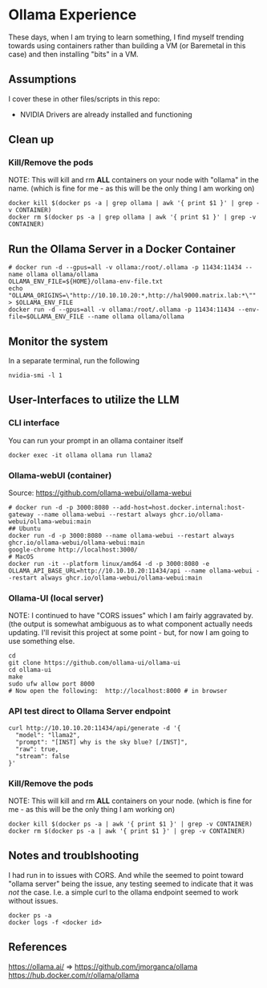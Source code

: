 # Ollama Experience

These days, when I am trying to learn something, I find myself trending towards using containers rather than building a VM (or Baremetal in this case) and then installing "bits" in a VM.

## Assumptions

I cover these in other files/scripts in this repo:

* NVIDIA Drivers are already installed and functioning

## Clean up 

### Kill/Remove the pods
NOTE: This will kill and rm **ALL** containers on your node with "ollama" in the name. (which is fine for me - as this will be the only thing I am working on)
```
docker kill $(docker ps -a | grep ollama | awk '{ print $1 }' | grep -v CONTAINER)
docker rm $(docker ps -a | grep ollama | awk '{ print $1 }' | grep -v CONTAINER)
```

## Run the Ollama Server in a Docker Container
```
# docker run -d --gpus=all -v ollama:/root/.ollama -p 11434:11434 --name ollama ollama/ollama
OLLAMA_ENV_FILE=${HOME}/ollama-env-file.txt
echo "OLLAMA_ORIGINS=\"http://10.10.10.20:*,http://hal9000.matrix.lab:*\"" > $OLLAMA_ENV_FILE
docker run -d --gpus=all -v ollama:/root/.ollama -p 11434:11434 --env-file=$OLLAMA_ENV_FILE --name ollama ollama/ollama
```

## Monitor the system
In a separate terminal, run the following
```
nvidia-smi -l 1
```

## User-Interfaces to utilize the LLM

### CLI interface
You can run your prompt in an ollama container itself
```
docker exec -it ollama ollama run llama2
```

### Ollama-webUI (container)
Source: https://github.com/ollama-webui/ollama-webui
```
# docker run -d -p 3000:8080 --add-host=host.docker.internal:host-gateway --name ollama-webui --restart always ghcr.io/ollama-webui/ollama-webui:main
## Ubuntu
docker run -d -p 3000:8080 --name ollama-webui --restart always ghcr.io/ollama-webui/ollama-webui:main
google-chrome http://localhost:3000/
# MacOS 
docker run -it --platform linux/amd64 -d -p 3000:8080 -e OLLAMA_API_BASE_URL=http://10.10.10.20:11434/api --name ollama-webui --restart always ghcr.io/ollama-webui/ollama-webui:main
```

### Ollama-UI (local server)
NOTE:  I continued to have "CORS issues" which I am fairly aggravated by. (the output is somewhat ambiguous as to what component actually needs updating.  I'll revisit this project at some point - but, for now I am going to use something else.
```
cd
git clone https://github.com/ollama-ui/ollama-ui
cd ollama-ui
make
sudo ufw allow port 8000
# Now open the following:  http://localhost:8000 # in browser
```

### API test direct to Ollama Server endpoint
```
curl http://10.10.10.20:11434/api/generate -d '{
  "model": "llama2",
  "prompt": "[INST] why is the sky blue? [/INST]",
  "raw": true,
  "stream": false
}'
```

### Kill/Remove the pods
NOTE: This will kill and rm **ALL** containers on your node. (which is fine for me - as this will be the only thing I am working on)
```
docker kill $(docker ps -a | awk '{ print $1 }' | grep -v CONTAINER)
docker rm $(docker ps -a | awk '{ print $1 }' | grep -v CONTAINER)
```

## Notes and troublshooting
I had run in to issues with CORS.  And while the seemed to point toward "ollama server" being the issue, any testing seemed to indicate that it was *not* the case.  I.e. a simple curl to the ollama endpoint seemed to work without issues.

```
docker ps -a
docker logs -f <docker id>
```

## References
https://ollama.ai/ => https://github.com/jmorganca/ollama  
https://hub.docker.com/r/ollama/ollama
